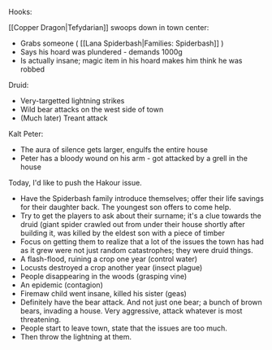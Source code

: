 Hooks:

[[Copper Dragon|Tefydarian]] swoops down in town center:
* Grabs someone ( [[Lana Spiderbash|Families: Spiderbash]] )
* Says his hoard was plundered - demands 1000g
* Is actually insane; magic item in his hoard makes him think he was robbed

Druid:
* Very-targetted lightning strikes
* Wild bear attacks on the west side of town
* (Much later) Treant attack

Kalt Peter:
* The aura of silence gets larger, engulfs the entire house
* Peter has a bloody wound on his arm - got attacked by a grell in the house

Today, I'd like to push the Hakour issue.
* Have the Spiderbash family introduce themselves; offer their life savings for their daughter back. The youngest son offers to come help.
 * Try to get the players to ask about their surname; it's a clue towards the druid (giant spider crawled out from under their house shortly after building it, was killed by the eldest son with a piece of timber
* Focus on getting them to realize that a lot of the issues the town has had as it grew were not just random catastrophes; they were druid things.
 * A flash-flood, ruining a crop one year (control water)
 * Locusts destroyed a crop another year (insect plague)
 * People disappearing in the woods (grasping vine)
 * An epidemic (contagion)
 * Firemaw child went insane, killed his sister (geas)
* Definitely have the bear attack. And not just one bear; a bunch of brown bears, invading a house. Very aggressive, attack whatever is most threatening.
* People start to leave town, state that the issues are too much.
* Then throw the lightning at them.